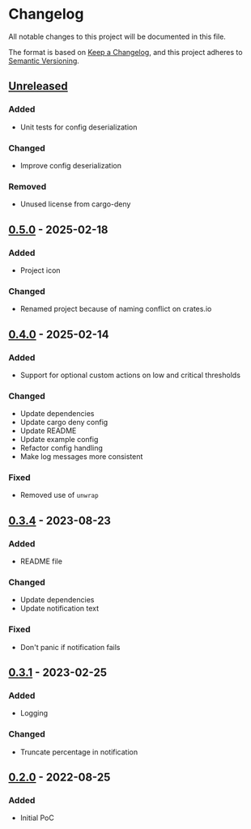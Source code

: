 # Changelog

All notable changes to this project will be documented in this file.

The format is based on [Keep a Changelog](https://keepachangelog.com/en/1.1.0/),
and this project adheres to [Semantic Versioning](https://semver.org/spec/v2.0.0.html).

## [Unreleased]

### Added

- Unit tests for config deserialization

### Changed

- Improve config deserialization

### Removed

- Unused license from cargo-deny

## [0.5.0] - 2025-02-18

### Added

- Project icon

### Changed

- Renamed project because of naming conflict on crates.io

## [0.4.0] - 2025-02-14

### Added

- Support for optional custom actions on low and critical thresholds

### Changed

- Update dependencies
- Update cargo deny config
- Update README
- Update example config
- Refactor config handling
- Make log messages more consistent

### Fixed

- Removed use of `unwrap`

## [0.3.4] - 2023-08-23

### Added

- README file

### Changed

- Update dependencies
- Update notification text

### Fixed

- Don't panic if notification fails

## [0.3.1] - 2023-02-25

### Added

- Logging

### Changed

- Truncate percentage in notification

## [0.2.0] - 2022-08-25

### Added

- Initial PoC

[Unreleased]: https://github.com/t4k1t/battered/compare/v0.5.0...HEAD
[0.5.0]: https://github.com/t4k1t/battered/compare/v0.4.0...v0.5.0
[0.4.0]: https://github.com/t4k1t/battered/compare/v0.3.4...v0.4.0
[0.3.4]: https://github.com/t4k1t/battered/compare/v0.3.1...v0.3.4
[0.3.1]: https://github.com/t4k1t/battered/compare/v0.2.0...v0.3.1
[0.2.0]: https://github.com/t4k1t/battered/releases/tag/v0.2.0
